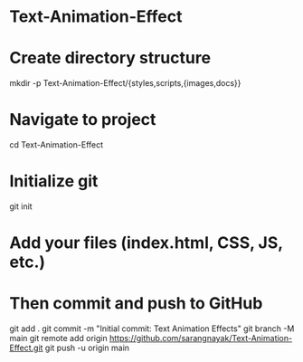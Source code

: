 # Text-Animation-Effect
# Create directory structure
mkdir -p Text-Animation-Effect/{styles,scripts,{images,docs}}

# Navigate to project
cd Text-Animation-Effect

# Initialize git
git init

# Add your files (index.html, CSS, JS, etc.)
# Then commit and push to GitHub

git add .
git commit -m "Initial commit: Text Animation Effects"
git branch -M main
git remote add origin https://github.com/sarangnayak/Text-Animation-Effect.git
git push -u origin main
